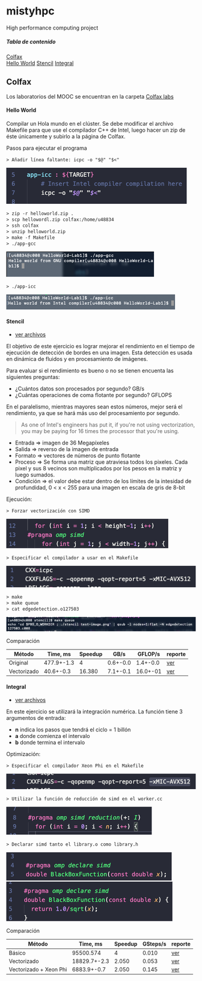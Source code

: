 # mistyhpc
High performance computing project

##### Tabla de contenido 
[Colfax](#Colfax)  
[Hello World](#hello-world) 
[Stencil](#Stencil) 
[Integral](#Integral)  


## Colfax
Los laboratorios del MOOC se encuentran en la carpeta [Colfax labs](./ColfaxLabs)

#### Hello World

Compilar un Hola mundo en el clúster. Se debe modificar el archivo Makefile para que use el compilador C++ de Intel, luego hacer un zip de éste únicamente y subirlo a la página de Colfax.

Pasos para ejecutar el programa
```
> Añadir línea faltante: icpc -o "$@" "$<"
```
![Output](./static/images/missingLine.png "Image Makefile")
```
> zip -r helloworld.zip .
> scp hellowordl.zip colfax:/home/u48834
> ssh colfax
> unzip helloworld.zip
> make -f Makefile
> ./app-gcc
```
![Output](./static/images/app-gcc.png "Image app-gcc output")
```
> ./app-icc
```
![Output](./static/images/app-icc.png "Image app-icc output")


#### Stencil

- [ver archivos](./ColfaxLabs/stencil)

El objetivo de este ejercicio es lograr mejorar el rendimiento en el tiempo de ejecución de detección de bordes en una imagen. Esta detección es usada en dinámica de fluidos y en procesamiento de imágenes.

Para evaluar si el rendimiento es bueno o no se tienen encuenta las siguientes preguntas: 

 - ¿Cuántos datos son procesados por segundo? GB/s
 - ¿Cuántas operaciones de coma flotante por segundo? GFLOPS

 En el paralelismo, mientras mayores sean estos números, mejor será el rendimiento, ya que se hará más uso del procesamiento por segundo.

 > As one of Intel's engineers has put it, if you're not using vectorization, you may be paying for 16 times the processor that you're using.

- Entrada => imagen de 36 Megapíxeles
- Salida => reverso de la imagen de entrada
- Formato => vectores de números de punto flotante
- Proceso => Se forma una matriz que atraviesa todos los pixeles. Cada pixel y sus 8 vecinos son multiplicados por los pesos en la matriz y luego sumados.
- Condición => el valor debe estar dentro de los límites de la intesidad de profundidad, 0 < x < 255 para una imagen en escala de gris de 8-bit

Ejecución:

```
> Forzar vectorización con SIMD
```
![Output](./static/images/simd.png "Image SIMD")

```
> Especificar el compilador a usar en el Makefile
```
![Output](./static/images/xmic.png "Image SIMD")
```
> make
> make queue
> cat edgedetection.o127503
```
![Output](./static/images/edgedeo.png "Image edge")

Comparación

| Método | Time, ms | Speedup | GB/s | GFLOP/s | reporte |
| ------------ | ------------- | ------------- | ------------- | ------------- | ------------- |
| Original |477.9+-1.3 | 4 | 0.6+-0.0 | 1.4+-0.0 | [ver](./ColfaxLabs/stencil/edgedetection.o127503) |
| Vectorizado | 40.6+-0.3 | 16.380 | 7.1+-0.1 | 16.0+-01 | [ver](./ColfaxLabs/stencil/edgedetection.o127505) |


#### Integral

- [ver archivos](./ColfaxLabs/integral)

En este ejercicio se utilizará la integración numérica. La función tiene 3 argumentos de entrada:
  - **n** indica los pasos que tendrá el ciclo = 1 billón
  - **a** donde comienza el intervalo
  - **b** donde termina el intervalo

Optimización: 

```
> Especificar el compilador Xeon Phi en el Makefile
```
![Output](./static/images/xmic2.png "Image xmic2")

```
> Utilizar la función de reducción de simd en el worker.cc
```
![Output](./static/images/simd2.png "Image simd2")

```
> Declarar simd tanto el library.o como library.h
```
![Output](./static/images/declaresimd.png "Image declaresimd")
![Output](./static/images/declaresimd2.png "Image declaresimd2")

Comparación

| Método | Time, ms | Speedup | GSteps/s | reporte |
| ------------ | ------------- | ------------- | ------------- | ------------- |
| Básico | 95500.574 | 4 | 0.010 | [ver](./ColfaxLabs/integral/numintegr.o127562) |
| Vectorizado | 18829.7+-2.3 | 2.050 | 0.053 |  [ver](./ColfaxLabs/integral/numintegr.o127563) |
| Vectorizado + Xeon Phi | 6883.9+-0.7 | 2.050 | 0.145 | [ver](./ColfaxLabs/integral/numintegr.o127564) |





